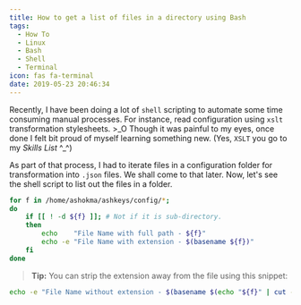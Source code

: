 ```yaml
---
title: How to get a list of files in a directory using Bash
tags:
  - How To
  - Linux
  - Bash
  - Shell
  - Terminal
icon: fas fa-terminal
date: 2019-05-23 20:46:34
---
```


Recently, I have been doing a lot of `shell` scripting to automate some time consuming manual processes. For instance, read configuration using `xslt` transformation stylesheets. >\_O Though it was painful to my eyes, once done I felt bit proud of myself learning something new. (Yes, `XSLT` you go to my _Skills List_ ^\_^)

As part of that process, I had to iterate files in a configuration folder for transformation into `.json` files. We shall come to that later. Now, let's see the shell script to list out the files in a folder.

```sh
for f in /home/ashokma/ashkeys/config/*;
do
    if [[ ! -d ${f} ]]; # Not if it is sub-directory.
    then
        echo    "File Name with full path - ${f}"
        echo -e "File Name with extension - $(basename ${f})"
    fi
done
```

> **Tip:** You can strip the extension away from the file using this snippet:

```sh
echo -e "File Name without extension - $(basename $(echo "${f}" | cut -f 1 -d '.'))
```
